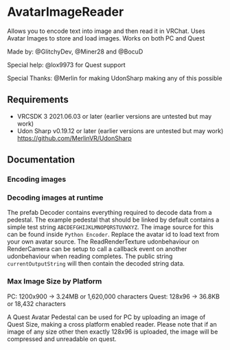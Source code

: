 # AvatarImageReader
Allows you to encode text into image and then read it in VRChat. Uses Avatar Images to store and load images.
Works on both PC and Quest

Made by: @GlitchyDev, @Miner28 and @BocuD

Special help: @lox9973 for Quest support

Special Thanks: @Merlin for making UdonSharp making any of this possible

## Requirements
- VRCSDK 3 2021.06.03 or later (earlier versions are untested but may work)
- Udon Sharp v0.19.12 or later (earlier versions are untested but may work) https://github.com/MerlinVR/UdonSharp

## Documentation
### Encoding images

### Decoding images at runtime
The prefab Decoder contains everything required to decode data from a pedestal. The example pedestal that should be linked by default contains a simple test string `ABCDEFGHIJKLMNOPQRSTUVWXYZ`. The image source for this can be found inside `Python Encoder`. Replace the avatar id to load text from your own avatar source. The ReadRenderTexture udonbehaviour on RenderCamera can be setup to call a callback event on another udonbehaviour when reading completes. The public string `currentOutputString` will then contain the decoded string data.

### Max Image Size by Platform
PC: 1200x900 -> 3.24MB or 1,620,000 characters
Quest: 128x96 -> 36.8KB or 18,432 characters

A Quest Avatar Pedestal can be used for PC by uploading an image of Quest Size, making a cross platform enabled reader.
Please note that if an image of any size other then exactly 128x96 is uploaded, the image will be compressed and unreadable on quest.
